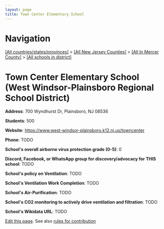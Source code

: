 ```yaml
---
layout: page
title: Town Center Elementary School
---
```

# Navigation

[[All countries/states/provinces]](../../../..) > [[All New Jersey Counties]](../../..) > [[All In Mercer County]](../..) > [[All schools in district]](..)

# Town Center Elementary School (West Windsor-Plainsboro Regional School District)

**Address**: 700 Wyndhurst Dr, Plainsboro, NJ 08536

**Students**: 500

**Website**: <https://www.west-windsor-plainsboro.k12.nj.us/towncenter>

**Phone**: TODO

**School's overall airborne virus protection grade (0-5)**: 0

**Discord, Facebook, or WhatsApp group for discovery/advocacy for THIS school**: TODO

**School's policy on Ventilation**: TODO

**School's Ventilation Work Completion**: TODO

**School's Air-Purification**: TODO

**School's CO2 monitoring to actively drive ventilation and filtration**: TODO

**School's Wikidata URL**: TODO


[Edit this page](https://github.com/ventilate-schools/NJ/edit/main/./Mercer/West_Windsor-Plainsboro_Regional_School_District/Town_Center_Elementary_School.md). See also [rules for contribution](../../../contribution-rules/)